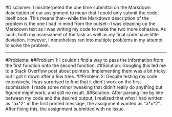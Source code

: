 #Disclaimer:
I misinterpeted the one time submittal on the Markdown description of our assignment to mean that I could only submit the code itself once. This means that--while the Markdown description of the problem is the one I had in mind from the outset--I was cleaning up the Markdown text as I was writing my code to make the two more cohesive. As such, both my assessment of the task as well as my final code have little deviation. However, I nonetheless ran into multiple problems in my attempt to solve the problem.
___

#Problems:
##Problem 1:
I couldn't find a way to pass the information from the first function onto the second function.
##Solution:
Googling this led me to a Stack Overflow post about pointers. Implementing them was a bit tricky but I got it down after a few tries.
##Problem 2:
Despite testing my code extensively, I was surprised to find that it didn't work on the first submission. I made some minor tweaking that didn't really do anything but figured might work, and still no result.
##Solution:
After parsing line by line between my code and the desired output, I realized that what I had written as "ax^2" in the first printed message, the assignment wanted as "a*x^2". After fixing this, the assignment submitted with no issue.